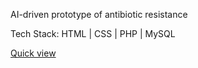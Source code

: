 AI-driven prototype of antibiotic resistance 

Tech Stack:
HTML | CSS | PHP | MySQL

[Quick view](https://drive.google.com/file/d/1YWV9vy8fPGB4iMOG4vz67Yknrbew-YjL/view?usp=drive_link)
